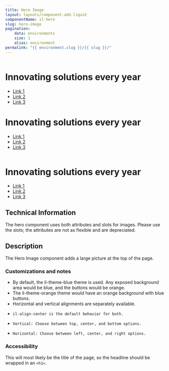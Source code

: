 ```yaml
---
title: Hero Image
layout: layouts/component-add.liquid
componentName: il-hero
slug: hero-image
pagination:
    data: environments
    size: 1
    alias: environment
permalink: "{{ environment.slug }}/{{ slug }}/"
---
```

<div class="template-information" data-name="default">
<img src="https://picsum.photos/1920/1280" alt="" slot="background">
<h1>Innovating solutions every year</h1>
<ul>
    <li>
        <a href="#">Link 1</a>
    </li>
    <li>
        <a href="#">Link 2</a>
    </li>
    <li>
        <a href="#">Link 3</a>
    </li>
</ul>
</div>

<div class="template-information" data-name="using-old-attributes">
<h1>Innovating solutions every year</h1>
<ul>
    <li>
        <a href="#">Link 1</a>
    </li>
    <li>
        <a href="#">Link 2</a>
    </li>
    <li>
        <a href="#">Link 3</a>
    </li>
</ul>
</div>

<div class="template-information" data-name="using-picture">
<picture slot="background">
  <source media="(max-width: 799px)" srcset="https://picsum.photos/800/800" />
  <source media="(min-width: 800px)" srcset="https://picsum.photos/1920/1280" />
  <img src="https://picsum.photos/1920/1280" alt="" />
</picture>
<h1>Innovating solutions every year</h1>
<ul>
    <li>
        <a href="#">Link 1</a>
    </li>
    <li>
        <a href="#">Link 2</a>
    </li>
    <li>
        <a href="#">Link 3</a>
    </li>
</ul> 
</div>

## Technical Information

The hero component uses both attributes and slots for images. Please use the slots; the attributes are not as flexible and are depreciated. 

## Description

The Hero Image component adds a large picture at the top of the page.

### Customizations and notes
*  By default, the il-theme-blue theme is used. Any exposed background area would be blue, and the buttons would be orange.
*  The il-theme-orange theme would have an orange background with blue buttons.
*  Horizontal and vertical alignments are separately available.
*     il-align-center is the default behavior for both.
*     Vertical: Choose between top, center, and bottom options.
*     Horizontal: Choose between left, center, and right options.

### Accessibility
This will most likely be the title of the page, so the headline should be wrapped in an `<h1>`.
